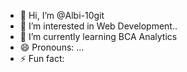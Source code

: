 - 👋 Hi, I’m @Albi-10git
- 👀 I’m interested in Web Development..
- 🌱 I’m currently learning BCA Analytics
- 😄 Pronouns: ...
- ⚡ Fun fact:

